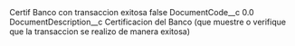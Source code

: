 <?xml version="1.0" encoding="UTF-8"?>
<CustomMetadata xmlns="http://soap.sforce.com/2006/04/metadata" xmlns:xsi="http://www.w3.org/2001/XMLSchema-instance" xmlns:xsd="http://www.w3.org/2001/XMLSchema">
    <label>Certif Banco con transaccion exitosa</label>
    <protected>false</protected>
    <values>
        <field>DocumentCode__c</field>
        <value xsi:type="xsd:double">0.0</value>
    </values>
    <values>
        <field>DocumentDescription__c</field>
        <value xsi:type="xsd:string">Certificacion del Banco (que muestre o verifique que la transaccion se realizo de manera exitosa)</value>
    </values>
</CustomMetadata>
